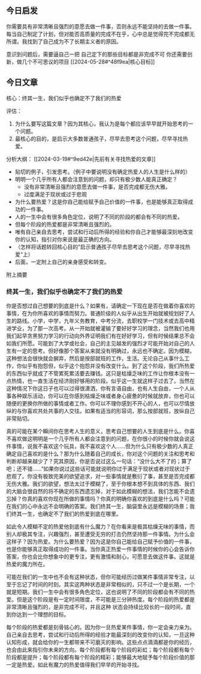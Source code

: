 ## 今日启发

你需要具有非常清晰且强烈的意愿去做一件事，否则永远不能坚持的去做一件事。
每当自己制定了计划，但对能否高质量的完成不在乎，心中总是觉得完不完成都无所谓。我找到了自己成为不了长期主义者的原因。

意识到问题后，需要逼自己一把
自己定下的那些目标都是非完成不可
	你还需要创新，做几个不可思议的项目         [[2024-05-28#^48f9ea|核心目标]]   

## 今日文章

核心：终其一生，我们似乎也确定不了我们的热爱

评估：

1. 为什么要写这篇文章？因为其核心，我认为是每个都应该早早就开始思考的一个问题。
2. 最核心的目的，是启示大多数普通孩子，尽早去思考这个问题，尽早寻找热爱。

分析大纲： [[2024-03-19#^9ed42e|先前有关寻找热爱的文章]] 

- 贴切的例子，引发思考。（例子中要说明没有确定热爱人的人生是什么样的）
- 明明一个几乎所有人都会注意到的问题，却只有极少数人能真正确定？
	- 没有非常清晰且强烈的意愿去做一件事，是否完成都无伤大雅。
	- 过度满足于现状或过于悲观
- 为什么要热爱？这是你自己能给赋予自己价值的一件事，也是能够真正取得成功的一件事。
- 人的一生中会有很多角色定位，说明了不同的阶段的都会有不同的热爱。
- 但每个阶段的热爱都是非常清晰且强烈的。
- 唯有自己亲自去思考，尝试和行动后所得的经验和你自己才能够最深刻地改变你的认知，指引对你来说是最正确的方向。
- （怎样将话题转回核心目的”启示普通孩子尽早去思考这个问题，尽早寻找热爱“上）
- 后面，一定附上自己的亲身感受和转变。

附上摘要


### 终其一生，我们似乎也确定不了我们的热爱

你是否想过自己想要的到底是什么？如果有，请确定一下现在是否在做着你喜欢的事情，在为你所喜欢的事情而努力。普通阶级的人似乎从出生开始就被规划好了人生的路线。小学，中学，九年义务教育，中考分流，去职校学一门技术或去高中精进学业，为了那一次高考。从一开始就被灌输了要好好学习的理念，当然我们也用我们起早贪黑努力学习的行动向外界证明我们有在好好学习，但有时候结果总不会如我们所愿。可能到了大学或社会，自己的主见越发的强烈才可能开始对自己的人生有一定的思考。但好像那个答案从来就没有明确过，永远也不确定。因为模糊，这种想法会很快就会摒弃，然后是按部就班的工作，生活。无论自己从事什么工作，你似乎有抱怨但，似乎这个抱怨并没有改变什么。到了这个阶段，我们所热爱的东西似乎就成了不管累死累活要去赚钱。这只是枯燥乏味的工作让你根本没有一点热情，也一直生活在经济刚好够用的阶段。似乎这一生就这样子过去了。当然在这种情况下你这日子也可以过得很潇洒，你有言语自由，也有人生自由，一个人从事各种娱乐活动，你可以在你感到枯燥乏味或者身心疲惫的时候就放弃，你也可以随便的更换你所做的事情或者工作。你可以不理你感到不开心的人，也可以尽情放纵的与你喜欢共处共事的人交往。如果有适当的形容词，那么按部就班，放纵自己非常贴切。

真的可能在某个瞬间你在思考人生的意义，思考自己想要的人生到底是什么。你喜不喜欢做这明明是一个几乎所有人都会注意到的问题，在你很小的时候你就会说这件事情，说我不喜欢这个玩具，我不喜欢这个人……但为什么只有极少数的人真正确定自己喜欢的是什么？那为什么随着自己的成长，你对这个问题的关注和思考和判断却越来越少了？究其原因，你是否说过这么一句话：“没什么大不了的；算了吧；还不错……”如果你说过这些话可能就说明你过于满足于现状或者对现状过于悲观了。你没有极致完美的欲望追求，对一些事情就是敷衍了事，甚至是否完成都无伤大雅。我们的欲望，想法太过于模糊了，至于你根本想不到具体的东西、我们的大脑会很自然的将不确定的东西遗忘掉，对于如此模糊的想法，我们怎能不会遗忘掉？你真的喜欢你现在所做的事情吗？你真的明确你喜欢的到底是什么吗？可能在我们的心中永远不会明确的答案。我们终其一生，脑袋里永远是模糊的场景；我们终其一生，也确定不了我们的热爱到底在哪里。

如此令人模糊不定的热爱他到底有什么魔力？在你看来是极其枯燥无味的事情，而别人却极其专注，兴趣强烈，甚至遭受无穷的打击仍然坚持那一件事情。为什么会这样子？因为热爱。为什么要热爱？因为这是你自己能给自己赋予价值的一件事，也是你能够真正取得成功的一件事。当你真正热爱一件事情的时候你的心会告诉你答案，你也会比你想象中的更专注，更有激情和耐心，可愿意去做这件事。这就是热爱的魔力所在。

可能在我们的一生中也不会有这种状态，但你可能经历过做某件事情非常专注，以至于忘记了时间的时刻。其实这两种状态是非常相似的，只不过一个是长期，一个就是短期。我们一生中会有很多角色定位，这也说明了不同的阶段都会有不同的热爱。但是这个阶段是有一定时间限度，不可能是三分钟热度。每个阶段的热爱都是非常清晰且强烈的，是非完成不可，并且这种
状态会持续比较长的一段时间，直到你达到一个理想的目标。

每个阶段的热爱都是刻骨铭心的。因为你一旦热爱某件事情，你一定会亲力亲为。自己亲自去思考，尝试和行动后所得的经验才能最深刻的改变你的认知，一旦这种认知形成，就会给你的一生都带来不可磨灭的影响。这些点点滴滴都是你的经历，也会由此来指引你未来的方向。每个阶段都有每个阶段的彩虹；每个阶段都有每个阶段都是提升；每个阶段都有每个阶段的精彩；能够最大地赋予每个阶段价值的那一定是热爱。如此有魔力的热爱值得我们早早的开始寻找。




